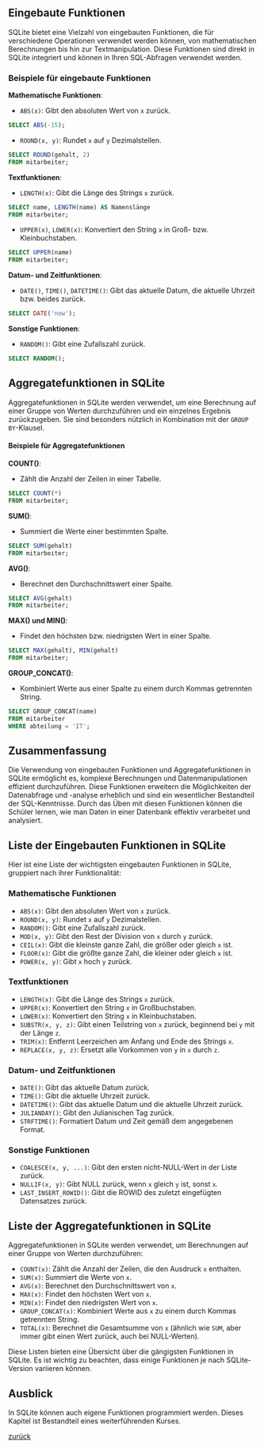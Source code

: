 ## Eingebaute Funktionen

SQLite bietet eine Vielzahl von eingebauten Funktionen, die für verschiedene Operationen verwendet werden können, von
mathematischen Berechnungen bis hin zur Textmanipulation. Diese Funktionen sind direkt in SQLite integriert und können
in Ihren SQL-Abfragen verwendet werden.

### Beispiele für eingebaute Funktionen

**Mathematische Funktionen**:

- `ABS(x)`: Gibt den absoluten Wert von `x` zurück.

```sql
SELECT ABS(-15);
```

- `ROUND(x, y)`: Rundet `x` auf `y` Dezimalstellen.

```sql
SELECT ROUND(gehalt, 2)
FROM mitarbeiter;
```

**Textfunktionen**:

- `LENGTH(x)`: Gibt die Länge des Strings `x` zurück.

```sql
SELECT name, LENGTH(name) AS Namenslänge
FROM mitarbeiter;
```

- `UPPER(x)`, `LOWER(x)`: Konvertiert den String `x` in Groß- bzw. Kleinbuchstaben.

```sql
SELECT UPPER(name)
FROM mitarbeiter;
```

**Datum- und Zeitfunktionen**:

- `DATE()`, `TIME()`, `DATETIME()`: Gibt das aktuelle Datum, die aktuelle Uhrzeit bzw. beides zurück.

```sql
SELECT DATE('now');
```

**Sonstige Funktionen**:

- `RANDOM()`: Gibt eine Zufallszahl zurück.

```sql
SELECT RANDOM();
```

## Aggregatefunktionen in SQLite

Aggregatefunktionen in SQLite werden verwendet, um eine Berechnung auf einer Gruppe von Werten durchzuführen und ein
einzelnes Ergebnis zurückzugeben. Sie sind besonders nützlich in Kombination mit der `GROUP BY`-Klausel.

#### Beispiele für Aggregatefunktionen

**COUNT()**:

- Zählt die Anzahl der Zeilen in einer Tabelle.

```sql
SELECT COUNT(*)
FROM mitarbeiter;
```

**SUM()**:

- Summiert die Werte einer bestimmten Spalte.

```sql
SELECT SUM(gehalt)
FROM mitarbeiter;
```

**AVG()**:

- Berechnet den Durchschnittswert einer Spalte.

```sql
SELECT AVG(gehalt)
FROM mitarbeiter;
```

**MAX() und MIN()**:

- Findet den höchsten bzw. niedrigsten Wert in einer Spalte.

```sql
SELECT MAX(gehalt), MIN(gehalt)
FROM mitarbeiter;
```

**GROUP_CONCAT()**:

- Kombiniert Werte aus einer Spalte zu einem durch Kommas getrennten String.

```sql
SELECT GROUP_CONCAT(name)
FROM mitarbeiter
WHERE abteilung = 'IT';
```

## Zusammenfassung

Die Verwendung von eingebauten Funktionen und Aggregatefunktionen in SQLite ermöglicht es, komplexe Berechnungen und
Datenmanipulationen effizient durchzuführen. Diese Funktionen erweitern die Möglichkeiten der Datenabfrage und -analyse
erheblich und sind ein wesentlicher Bestandteil der SQL-Kenntnisse. Durch das Üben mit diesen Funktionen können die
Schüler lernen, wie man Daten in einer Datenbank effektiv verarbeitet und analysiert.

## Liste der Eingebauten Funktionen in SQLite

Hier ist eine Liste der wichtigsten eingebauten Funktionen in SQLite, gruppiert nach ihrer Funktionalität:

### Mathematische Funktionen

- `ABS(x)`: Gibt den absoluten Wert von `x` zurück.
- `ROUND(x, y)`: Rundet `x` auf `y` Dezimalstellen.
- `RANDOM()`: Gibt eine Zufallszahl zurück.
- `MOD(x, y)`: Gibt den Rest der Division von `x` durch `y` zurück.
- `CEIL(x)`: Gibt die kleinste ganze Zahl, die größer oder gleich `x` ist.
- `FLOOR(x)`: Gibt die größte ganze Zahl, die kleiner oder gleich `x` ist.
- `POWER(x, y)`: Gibt `x` hoch `y` zurück.

### Textfunktionen

- `LENGTH(x)`: Gibt die Länge des Strings `x` zurück.
- `UPPER(x)`: Konvertiert den String `x` in Großbuchstaben.
- `LOWER(x)`: Konvertiert den String `x` in Kleinbuchstaben.
- `SUBSTR(x, y, z)`: Gibt einen Teilstring von `x` zurück, beginnend bei `y` mit der Länge `z`.
- `TRIM(x)`: Entfernt Leerzeichen am Anfang und Ende des Strings `x`.
- `REPLACE(x, y, z)`: Ersetzt alle Vorkommen von `y` in `x` durch `z`.

### Datum- und Zeitfunktionen

- `DATE()`: Gibt das aktuelle Datum zurück.
- `TIME()`: Gibt die aktuelle Uhrzeit zurück.
- `DATETIME()`: Gibt das aktuelle Datum und die aktuelle Uhrzeit zurück.
- `JULIANDAY()`: Gibt den Julianischen Tag zurück.
- `STRFTIME()`: Formatiert Datum und Zeit gemäß dem angegebenen Format.

### Sonstige Funktionen

- `COALESCE(x, y, ...)`: Gibt den ersten nicht-NULL-Wert in der Liste zurück.
- `NULLIF(x, y)`: Gibt NULL zurück, wenn `x` gleich `y` ist, sonst `x`.
- `LAST_INSERT_ROWID()`: Gibt die ROWID des zuletzt eingefügten Datensatzes zurück.

## Liste der Aggregatefunktionen in SQLite

Aggregatefunktionen in SQLite werden verwendet, um Berechnungen auf einer Gruppe von Werten durchzuführen:

- `COUNT(x)`: Zählt die Anzahl der Zeilen, die den Ausdruck `x` enthalten.
- `SUM(x)`: Summiert die Werte von `x`.
- `AVG(x)`: Berechnet den Durchschnittswert von `x`.
- `MAX(x)`: Findet den höchsten Wert von `x`.
- `MIN(x)`: Findet den niedrigsten Wert von `x`.
- `GROUP_CONCAT(x)`: Kombiniert Werte aus `x` zu einem durch Kommas getrennten String.
- `TOTAL(x)`: Berechnet die Gesamtsumme von `x` (ähnlich wie `SUM`, aber immer gibt einen Wert zurück, auch bei
  NULL-Werten).

Diese Listen bieten eine Übersicht über die gängigsten Funktionen in SQLite. Es ist wichtig zu beachten, dass einige
Funktionen je nach SQLite-Version variieren können.

## Ausblick

In SQLite können auch eigene Funktionen programmiert werden. Dieses Kapitel ist Bestandteil eines weiterführenden
Kurses.

[zurück](../datenbanken.md)
